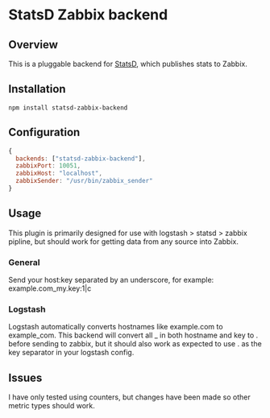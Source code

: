 # StatsD Zabbix backend

## Overview
This is a pluggable backend for [StatsD](https://github.com/etsy/statsd), which publishes stats to Zabbix.

## Installation

    npm install statsd-zabbix-backend

## Configuration
```js
{
  backends: ["statsd-zabbix-backend"],
  zabbixPort: 10051,
  zabbixHost: "localhost",
  zabbixSender: "/usr/bin/zabbix_sender"
}
```

## Usage
This plugin is primarily designed for use with logstash > statsd > zabbix pipline, but should work for getting data from any source into Zabbix.

### General
Send your host:key separated by an underscore, for example: example.com_my.key:1|c

### Logstash
Logstash automatically converts hostnames like example.com to example_com.  This backend will convert all _ in both hostname and key to . before sending to zabbix, but it should also work as expected to use . as the key separator in your logstash config.

## Issues
I have only tested using counters, but changes have been made so other metric types should work.
